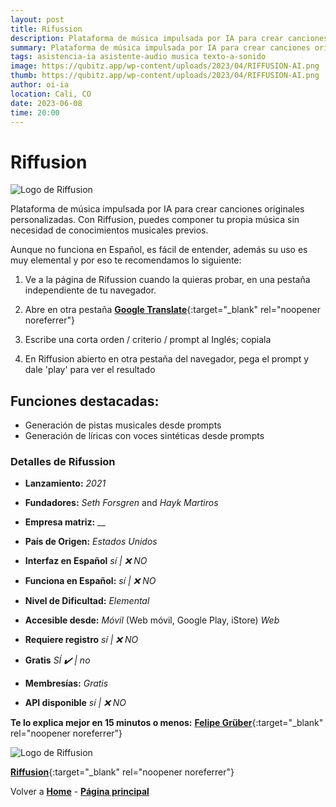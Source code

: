 ```yaml
---
layout: post
title: Rifussion
description: Plataforma de música impulsada por IA para crear canciones originales personalizadas.
summary: Plataforma de música impulsada por IA para crear canciones originales personalizadas. Con Riffusion, puedes componer tu propia música sin necesidad de conocimientos musicales previos.
tags: asistencia-ia asistente-audio musica texto-a-sonido
image: https://qubitz.app/wp-content/uploads/2023/04/RIFFUSION-AI.png
thumb: https://qubitz.app/wp-content/uploads/2023/04/RIFFUSION-AI.png
author: oi-ia
location: Cali, CO
date: 2023-06-08
time: 20:00
---
```


# Riffusion

![Logo de Riffusion](https://qubitz.app/wp-content/uploads/2023/04/RIFFUSION-AI.png)

Plataforma de música impulsada por IA para crear canciones originales personalizadas. Con Riffusion, puedes componer tu propia música sin necesidad de conocimientos musicales previos.

Aunque no funciona en Español, es fácil de entender, además su uso es muy elemental y por eso te recomendamos lo siguiente:

1. Ve a la página de Rifussion cuando la quieras probar, en una pestaña independiente de tu navegador.

2. Abre en otra pestaña [**Google Translate**](https://translate.google.com/){:target="\_blank" rel="noopener noreferrer"}

3. Escribe una corta orden / criterio / prompt al Inglés; copiala

4. En Riffusion abierto en otra pestaña del navegador, pega el prompt y dale 'play' para ver el resultado

## Funciones destacadas:

- Generación de pistas musicales desde prompts
- Generación de líricas con voces sintéticas desde prompts

### Detalles de Rifussion

- **Lanzamiento:**
  _2021_

- **Fundadores:**
  _Seth Forsgren_ and _Hayk Martiros_

- **Empresa matriz:**
  \_\_

- **País de Origen:**
  _Estados Unidos_

- **Interfaz en Español**
  _sí | ❌ NO_

- **Funciona en Español:**
  _sí | ❌ NO_

- **Nivel de Dificultad:**
  _Elemental_

- **Accesible desde:**
  _Móvil_ (Web móvil, Google Play, iStore)
  _Web_

- **Requiere registro**
  _sí | ❌ NO_

- **Gratis**
  _SÍ ✔️ | no_

- **Membresías:**
  _Gratis_

- **API disponible**
  _sí | ❌ NO_

**Te lo explica mejor en 15 minutos o menos:**
[**Felipe Grüber**](https://www.youtube.com/watch?v=9Nqb_xLHWOU){:target="\_blank" rel="noopener noreferrer"}

![Logo de Riffusion](https://qubitz.app/wp-content/uploads/2023/04/RIFFUSION-AI.png)

[**Riffusion**](https://www.riffusion.com/){:target="\_blank" rel="noopener noreferrer"}

Volver a [**Home**](https://lucfreelance.github.io/board/) -
[**Página principal**](https://oportunidadesilimitadas.com)

